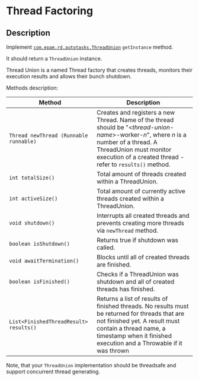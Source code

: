 # Thread Factoring 

## Description 
Implement [`com.epam.rd.autotasks.ThreadUnion`](src/main/java/com/epam/rd/autotasks/ThreadUnion.java) `getInstance` method.

It should return a `ThreadUnion` instance.

Thread Union is a named Thread factory that creates threads, monitors their execution results and allows their bunch shutdown.

Methods description:

| Method | Description |
| --- | --- |
| `Thread newThread (Runnable runnable)` | Creates and registers a new Thread. Name of the thread should be "&lt;_thread-union-name_&gt;-worker-_n_", where _n_ is a number of a thread. A ThreadUnion must monitor execution of a created thread - refer to `results()` method. | 
| `int totalSize()` | Total amount of threads created within a ThreadUnion. |
| `int activeSize()` | Total amount of currently active threads created within a ThreadUnion. |
| `void shutdown()` | Interrupts all created threads and prevents creating more threads via `newThread` method. |
| `boolean isShutdown()` | Returns true if shutdown was called. |
| `void awaitTermination()` | Blocks until all of created threads are finished. |
| `boolean isFinished()` | Checks if a ThreadUnion was shutdown and all of created threads has finished.|
| `List<FinishedThreadResult> results()` | Returns a list of results of finished threads. No results must be returned for threads that are not finished yet. A result must contain a thread name, a timestamp when it finished execution and a Throwable if it was thrown |

 Note, that your `ThreadUnion` implementation should be threadsafe and support concurrent thread generating.  